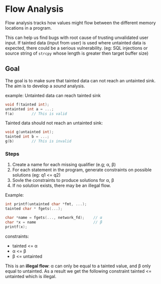 # Flow Analysis

Flow analysis tracks how values might flow between the different memory locations in a program.

This can help us find bugs with root cause of trusting unvalidated user input.
If tainted data (input from user) is used where untainted data is expected, there could be a serious vulnerability.
(eg: SQL injections or source string of `strcpy` whose length is greater then target buffer size)

## Goal

The goal is to make sure that tainted data can not reach an untainted sink. The aim is to develop a _sound_ analysis.

example:
Untainted data can reach tainted sink

```C
void f(tainted int);
untainted int a = ...;
f(a)        // This is valid
```

Tainted data should not reach an untainted sink:

```C
void g(untainted int);
tainted int b = ...;
g(b)        // This is invalid
```

### Steps

1. Create a name for each missing qualifier (e.g; α, β)
2. For each statement in the program, generate constraints on possible solutions (eg: q1 <= q2)
3. Sovle  the constraints to produce solutions for α, β
4. If no solution exists, there may be an illegal flow.

Example:

```C
int printf(untainted char *fmt, ...);
tainted char * fgets(...);
```

```C
char *name = fgets(..., network_fd);    // α
char *x = name                          // β
printf(x);
```

constraints:

* tainted <= α
* α <= β
* β <= untainted

This is an __illegal flow__: α can only be equal to a tainted value, and β only equal to untainted. As a result we get the following constraint tainted <= untainted which is illegal.
